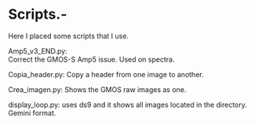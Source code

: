 # Scripts.-
Here I placed some scripts that I use.

Amp5_v3_END.py:  
Correct the GMOS-S Amp5 issue. Used on spectra.

Copia_header.py:  Copy a header from one image to another.

Crea_imagen.py: Shows the GMOS  raw images as one. 

display_loop.py: uses ds9 and it shows all images located in the directory. Gemini format. 
